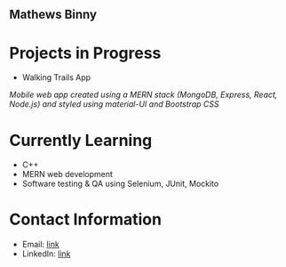 ## Mathews Binny

<!--
**mathewsbinny/mathewsbinny** is a ✨ _special_ ✨ repository because its `README.md` (this file) appears on your GitHub profile.

Here are some ideas to get you started:

- 🔭 I’m currently working on ...
- 🌱 I’m currently learning ...
- 👯 I’m looking to collaborate on ...
- 🤔 I’m looking for help with ...
- 💬 Ask me about ...
- 📫 How to reach me: ...
- 😄 Pronouns: ...
- ⚡ Fun fact: ...
-->
# Projects in Progress
- Walking Trails App

*Mobile web app created using a MERN stack (MongoDB, Express, React, Node.js) and styled using material-UI and Bootstrap CSS*
# Currently Learning
- C++
- MERN web development
- Software testing & QA using Selenium, JUnit, Mockito
# Contact Information
- Email: [link](mathewsb.00@gmail.com)
- LinkedIn: [link](https://www.linkedin.com/in/mathewsbinny/)
